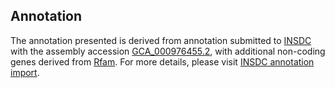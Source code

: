 

Annotation
----------

The annotation presented is derived from annotation submitted to
[INSDC](http://www.insdc.org) with the assembly accession
[GCA\_000976455.2](http://www.ebi.ac.uk/ena/data/view/GCA_000976455.2),
with additional non-coding genes derived from
[Rfam](http://rfam.xfam.org/). For more details, please visit [INSDC
annotation
import](http://ensemblgenomes.org/info/data/insdc_annotation).
